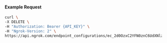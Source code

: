 <!-- Code generated for API Clients. DO NOT EDIT. -->

#### Example Request

```bash
curl \
-X DELETE \
-H "Authorization: Bearer {API_KEY}" \
-H "Ngrok-Version: 2" \
https://api.ngrok.com/endpoint_configurations/ec_2d0OzxC2YFN0znC6UdXNlz2jZ2y/response_headers
```
